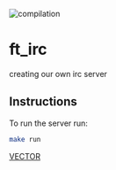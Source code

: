 ![compilation](https://github.com/hennneh/ft_irc/actions/workflows/c-cpp.yml/badge.svg)
# ft_irc
creating our own irc server 
## Instructions
To run the server run:
```bash
make run
```
[VECTOR](https://www.youtube.com/watch?v=bOIe0DIMbI8&ab_channel=DSchnell)
